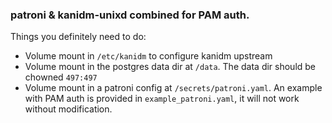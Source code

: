 ### patroni & kanidm-unixd combined for PAM auth.

Things you definitely need to do:
- Volume mount in `/etc/kanidm` to configure kanidm upstream
- Volume mount in the postgres data dir at `/data`. The data dir should be chowned `497:497`
- Volume mount in a patroni config at `/secrets/patroni.yaml`. An example with PAM auth is provided in `example_patroni.yaml`, it will not work without modification.
